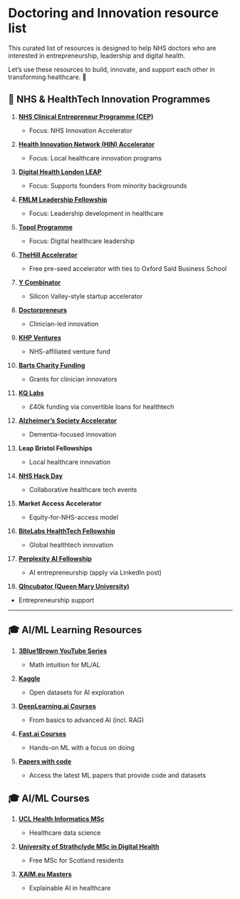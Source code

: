 # Doctoring and Innovation resource list

This curated list of resources is designed to help NHS doctors who are interested in entrepreneurship, leadership and digital health. 

Let’s use these resources to build, innovate, and support each other in transforming healthcare. 🚀

## 🚀 NHS & HealthTech Innovation Programmes

1. **[NHS Clinical Entrepreneur Programme (CEP)](https://www.england.nhs.uk/clinical-entrepreneur/)**
   - Focus: NHS Innovation Accelerator  

2. **[Health Innovation Network (HIN) Accelerator](https://healthinnovationnetwork.com/)**
   - Focus: Local healthcare innovation programs  

3. **[Digital Health London LEAP](https://digitalhealth.london/leap)**
   - Focus: Supports founders from minority backgrounds  

4. **[FMLM Leadership Fellowship](https://www.fmlm.ac.uk/)**
   - Focus: Leadership development in healthcare  

5. **[Topol Programme](https://topol.hee.nhs.uk/)**
   - Focus: Digital healthcare leadership  

6. **[TheHill Accelerator](https://thehill.health/)**
   - Free pre-seed accelerator with ties to Oxford Saïd Business School  

7. **[Y Combinator](https://www.ycombinator.com/)**
   - Silicon Valley-style startup accelerator  

8. **[Doctorpreneurs](https://www.thedoctorpreneurs.com/)**
   - Clinician-led innovation  

9. **[KHP Ventures](https://www.khpventures.co.uk/)**
   - NHS-affiliated venture fund  

10. **[Barts Charity Funding](https://www.bartscharity.org.uk/)**
    - Grants for clinician innovators  

11. **[KQ Labs](https://www.crick.ac.uk/partnerships/kq-labs)**
    - £40k funding via convertible loans for healthtech  

12. **[Alzheimer’s Society Accelerator](https://www.alzheimers.org.uk/)**
    - Dementia-focused innovation  

13. **Leap Bristol Fellowships**
    - Local healthcare innovation  

14. **[NHS Hack Day](https://nhshackday.com)**
    - Collaborative healthcare tech events  

15. **Market Access Accelerator**
    - Equity-for-NHS-access model  

16. **[BiteLabs HealthTech Fellowship](https://www.bitelabs.io/pharma/global)**
    - Global healthtech innovation  

17. **[Perplexity AI Fellowship](https://www.linkedin.com/posts/willbrooke_perplexity-is-launching-an-ai-business-fellowship-activity-7300531214262669312-0-Cd)**
    - AI entrepreneurship (apply via LinkedIn post)
   
18. **[QIncubator (Queen Mary University)](https://www.qmul.ac.uk/careers/enterprise/programmes-for-entrepreneurs/qincubator/)**
   - Entrepreneurship support  

---

## 🎓 AI/ML Learning Resources

1. **[3Blue1Brown YouTube Series](https://youtube.com/@3blue1brown)**
   - Math intuition for ML/AL

2. **[Kaggle](https://www.kaggle.com/)**
   - Open datasets for AI exploration  

3. **[DeepLearning.ai Courses](https://www.deeplearning.ai/courses/)**
   - From basics to advanced AI (incl. RAG)  

4. **[Fast.ai Courses](https://course.fast.ai/)**
   - Hands-on ML with a focus on doing 

5. **[Papers with code](https://paperswithcode.com/)**
   - Access the latest ML papers that provide code and datasets 
   

## 🎓 AI/ML Courses

1. **[UCL Health Informatics MSc](https://www.ucl.ac.uk/)**
   - Healthcare data science  

2. **[University of Strathclyde MSc in Digital Health](https://www.dhi-scotland.com/masters-scholarships)**
   - Free MSc for Scotland residents  

3. **[XAIM.eu Masters](https://xaim.eu/)**
   - Explainable AI in healthcare  
